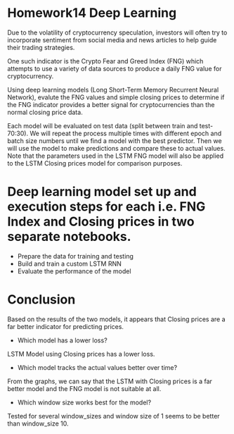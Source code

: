 # Homework14 Deep Learning

Due to the volatility of cryptocurrency speculation, investors will often try to incorporate sentiment from social media and news articles to help guide their trading strategies. 

One such indicator is the Crypto Fear and Greed Index (FNG) which attempts to use a variety of data sources to produce a daily FNG value for cryptocurrency.

Using deep learning models (Long Short-Term Memory Recurrent Neural Network), evalute the FNG values and simple closing prices to determine if the FNG indicator provides a better signal for cryptocurrencies than the normal closing price data. 

Each model will be evaluated on test data (split between train and test- 70:30). We will repeat the process multiple times with different epoch and batch size numbers until we find a model with the best predictor. Then we will use the model to make predictions and compare these to actual values. Note that the parameters used in the LSTM FNG model will also be applied to the LSTM Closing prices model for comparison purposes.

# Deep learning model set up and execution steps for each i.e. FNG Index and Closing prices in two separate notebooks.
- Prepare the data for training and testing
- Build and train a custom LSTM RNN
- Evaluate the performance of the model

# Conclusion
Based on the results of the two models, it appears that Closing prices are a far better indicator for predicting prices.

- Which model has a lower loss?

LSTM Model using Closing prices has a lower loss.

- Which model tracks the actual values better over time?

From the graphs, we can say that the LSTM with Closing prices is a far better model and the FNG model is not suitable at all.

- Which window size works best for the model?

Tested for several window_sizes and window size of 1 seems to be better than window_size 10.

